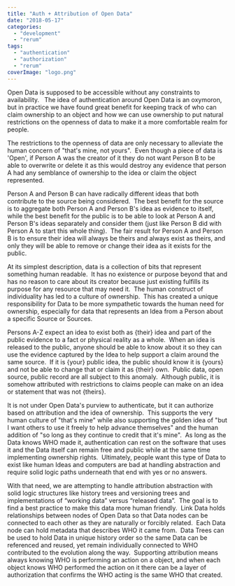 ```yaml
---
title: "Auth + Attribution of Open Data"
date: "2018-05-17"
categories: 
  - "development"
  - "rerum"
tags: 
  - "authentication"
  - "authorization"
  - "rerum"
coverImage: "logo.png"
---
```


Open Data is supposed to be accessible without any constraints to availability.   The idea of authentication around Open Data is an oxymoron, but in practice we have found great benefit for keeping track of who can claim ownership to an object and how we can use ownership to put natural restrictions on the openness of data to make it a more comfortable realm for people.

The restrictions to the openness of data are only necessary to alleviate the human concern of "that's mine, not yours".  Even though a piece of data is 'Open', if Person A was the creator of it they do not want Person B to be able to overwrite or delete it as this would destroy any evidence that person A had any semblance of ownership to the idea or claim the object represented.

Person A and Person B can have radically different ideas that both contribute to the source being considered.  The best benefit for the source is to aggregate both Person A and Person B's idea as evidence to itself, while the best benefit for the public is to be able to look at Person A and Person B's ideas separately and consider them (just like Person B did with Person A to start this whole thing).  The fair result for Person A and Person B is to ensure their idea will always be theirs and always exist as theirs, and only they will be able to remove or change their idea as it exists for the public.

At its simplest description, data is a collection of bits that represent something human readable.  It has no existence or purpose beyond that and has no reason to care about its creator because just existing fulfills its purpose for any resource that may need it.  The human construct of individuality has led to a culture of ownership.  This has created a unique responsibility for Data to be more sympathetic towards the human need for ownership, especially for data that represents an Idea from a Person about a specific Source or Sources.

Persons A-Z expect an idea to exist both as {their} idea and part of the public evidence to a fact or physical reality as a whole.  When an idea is released to the public, anyone should be able to know about it so they can use the evidence captured by the Idea to help support a claim around the same source.  If it is {your} public idea, the public should know it is {yours} and not be able to change that or claim it as {their} own.  Public data, open source, public record are all subject to this anomaly.  Although public, it is somehow attributed with restrictions to claims people can make on an idea or statement that was not {theirs}.

It is not under Open Data's purview to authenticate, but it can authorize based on attribution and the idea of ownership.  This supports the very human culture of "that's mine" while also supporting the golden idea of "but I want others to use it freely to help advance themselves" and the human addition of "so long as they continue to credit that it's mine".  As long as the Data knows WHO made it, authentication can rest on the software that uses it and the Data itself can remain free and public while at the same time implementing ownership rights.  Ultimately, people want this type of Data to exist like human Ideas and computers are bad at handling abstraction and require solid logic paths underneath that end with yes or no answers.

With that need, we are attempting to handle attribution abstraction with solid logic structures like history trees and versioning trees and implementations of “working data” versus “released data”.  The goal is to find a best practice to make this data more human friendly.  Link Data holds relationships between nodes of Open Data so that Data nodes can be connected to each other as they are naturally or forcibly related.  Each Data node can hold metadata that describes WHO it came from.  Data Trees can be used to hold Data in unique history order so the same Data can be referenced and reused, yet remain individually connected to WHO contributed to the evolution along the way.  Supporting attribution means always knowing WHO is performing an action on a object, and when each object knows WHO performed the action on it there can be a layer of authorization that confirms the WHO acting is the same WHO that created.

